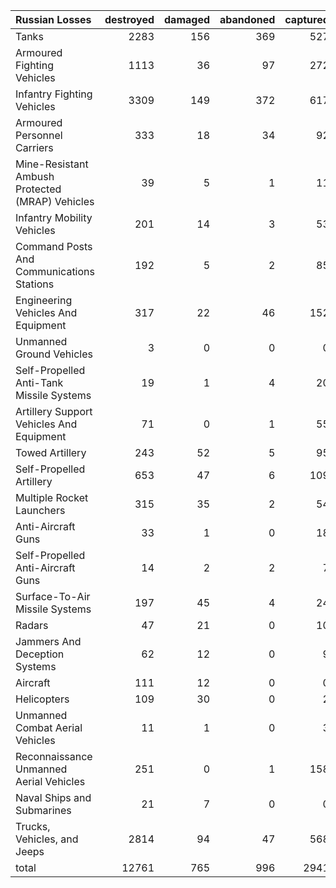 | Russian Losses                                   |   destroyed |   damaged |   abandoned |   captured |   total |
|:-------------------------------------------------|------------:|----------:|------------:|-----------:|--------:|
| Tanks                                            |        2283 |       156 |         369 |        527 |    3335 |
| Armoured Fighting Vehicles                       |        1113 |        36 |          97 |        272 |    1518 |
| Infantry Fighting Vehicles                       |        3309 |       149 |         372 |        617 |    4447 |
| Armoured Personnel Carriers                      |         333 |        18 |          34 |         92 |     477 |
| Mine-Resistant Ambush Protected  (MRAP) Vehicles |          39 |         5 |           1 |         11 |      56 |
| Infantry Mobility Vehicles                       |         201 |        14 |           3 |         53 |     271 |
| Command Posts And Communications Stations        |         192 |         5 |           2 |         85 |     284 |
| Engineering Vehicles And Equipment               |         317 |        22 |          46 |        152 |     537 |
| Unmanned Ground Vehicles                         |           3 |         0 |           0 |          0 |       3 |
| Self-Propelled Anti-Tank Missile Systems         |          19 |         1 |           4 |         20 |      44 |
| Artillery Support Vehicles And Equipment         |          71 |         0 |           1 |         55 |     127 |
| Towed Artillery                                  |         243 |        52 |           5 |         95 |     395 |
| Self-Propelled Artillery                         |         653 |        47 |           6 |        109 |     815 |
| Multiple Rocket Launchers                        |         315 |        35 |           2 |         54 |     406 |
| Anti-Aircraft Guns                               |          33 |         1 |           0 |         18 |      52 |
| Self-Propelled Anti-Aircraft Guns                |          14 |         2 |           2 |          7 |      25 |
| Surface-To-Air Missile Systems                   |         197 |        45 |           4 |         24 |     270 |
| Radars                                           |          47 |        21 |           0 |         10 |      78 |
| Jammers And Deception Systems                    |          62 |        12 |           0 |          9 |      83 |
| Aircraft                                         |         111 |        12 |           0 |          0 |     123 |
| Helicopters                                      |         109 |        30 |           0 |          2 |     141 |
| Unmanned Combat Aerial Vehicles                  |          11 |         1 |           0 |          3 |      15 |
| Reconnaissance Unmanned Aerial Vehicles          |         251 |         0 |           1 |        158 |     410 |
| Naval Ships and Submarines                       |          21 |         7 |           0 |          0 |      28 |
| Trucks, Vehicles, and Jeeps                      |        2814 |        94 |          47 |        568 |    3523 |
| total                                            |       12761 |       765 |         996 |       2941 |   17463 |